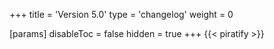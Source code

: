 +++
title = 'Version 5.0'
type = 'changelog'
weight = 0

[params]
  disableToc = false
  hidden = true
+++
{{< piratify >}}
